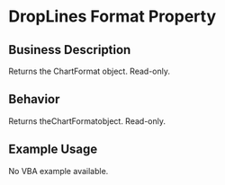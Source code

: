 # DropLines Format Property

## Business Description
Returns the ChartFormat object. Read-only.

## Behavior
Returns theChartFormatobject. Read-only.

## Example Usage
No VBA example available.